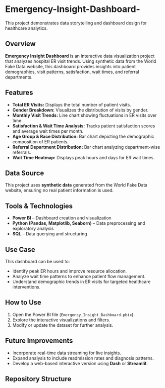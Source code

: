 # Emergency-Insight-Dashboard-
This project demonstrates data storytelling and dashboard design for healthcare analytics.


## Overview  
**Emergency Insight Dashboard** is an interactive data visualization project that analyzes hospital ER visit trends. Using synthetic data from the World Fake Data website, this dashboard provides insights into patient demographics, visit patterns, satisfaction, wait times, and referral departments.  

## Features  
- **Total ER Visits:** Displays the total number of patient visits.  
- **Gender Breakdown:** Visualizes the distribution of visits by gender.  
- **Monthly Visit Trends:** Line chart showing fluctuations in ER visits over time.  
- **Satisfaction & Wait Time Analysis:** Tracks patient satisfaction scores and average wait times per month.  
- **Age Group & Race Distribution:** Bar chart depicting the demographic composition of ER patients.  
- **Referral Department Distribution:** Bar chart analyzing department-wise referrals.  
- **Wait Time Heatmap:** Displays peak hours and days for ER wait times.  

## Data Source  
This project uses **synthetic data** generated from the World Fake Data website, ensuring no real patient information is used.  

## Tools & Technologies  
- **Power BI** – Dashboard creation and visualization  
- **Python (Pandas, Matplotlib, Seaborn)** – Data preprocessing and exploratory analysis  
- **SQL** – Data querying and structuring  

## Use Case  
This dashboard can be used to:  
- Identify peak ER hours and improve resource allocation.  
- Analyze wait time patterns to enhance patient flow management.  
- Understand demographic trends in ER visits for targeted healthcare interventions.  

## How to Use  
1. Open the Power BI file (`Emergency_Insight_Dashboard.pbix`).  
2. Explore the interactive visualizations and filters.  
3. Modify or update the dataset for further analysis.  

## Future Improvements  
- Incorporate real-time data streaming for live insights.  
- Expand analysis to include readmission rates and diagnosis patterns.  
- Develop a web-based interactive version using **Dash** or **Streamlit**.  

## Repository Structure  
